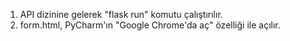 1. API dizinine gelerek "flask run" komutu çalıştırılır.
2. form.html, PyCharm'ın "Google Chrome'da aç" özelliği ile açılır.